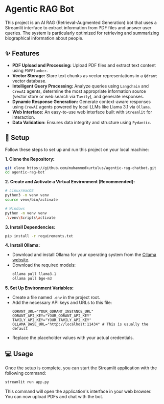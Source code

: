 # Agentic RAG Bot

This project is an AI RAG (Retrieval-Augmented Generation) bot that uses a Streamlit interface to extract information from PDF files and answer user queries. The system is particularly optimized for retrieving and summarizing biographical information about people.

## ✨ Features

- **PDF Upload and Processing:** Upload PDF files and extract text content using `PDFPlumber`.
- **Vector Storage:** Store text chunks as vector representations in a `Qdrant` vector database.
- **Intelligent Query Processing:** Analyze queries using `Langchain` and `CrewAI` agents, determine the most appropriate information source (vector store or web search via `Tavily`), and generate responses.
- **Dynamic Response Generation:** Generate context-aware responses using `CrewAI` agents powered by local LLMs like Llama 3.1 via `Ollama`.
- **Web Interface:** An easy-to-use web interface built with `Streamlit` for interaction.
- **Data Validation:** Ensures data integrity and structure using `Pydantic`.

## 🚀 Setup

Follow these steps to set up and run this project on your local machine:

**1. Clone the Repository:**

```bash
git clone https://github.com/muhammedkurtulus/agentic-rag-chatbot.git
cd agentic-rag-bot
```

**2. Create and Activate a Virtual Environment (Recommended):**

```bash
# Linux/macOS
python3 -m venv venv
source venv/bin/activate

# Windows
python -m venv venv
.\venv\Scripts\activate
```

**3. Install Dependencies:**

```bash
pip install -r requirements.txt
```

**4. Install Ollama:**

- Download and install Ollama for your operating system from the [Ollama website](https://ollama.com/).
- Download the required models:
  ```bash
  ollama pull llama3.1
  ollama pull bge-m3
  ```

**5. Set Up Environment Variables:**

- Create a file named `.env` in the project root.
- Add the necessary API keys and URLs to this file:
  ```dotenv
  QDRANT_URL="YOUR_QDRANT_INSTANCE_URL"
  QDRANT_API_KEY="YOUR_QDRANT_API_KEY"
  TAVILY_API_KEY="YOUR_TAVILY_API_KEY"
  OLLAMA_BASE_URL="http://localhost:11434" # This is usually the default
  ```
- Replace the placeholder values with your actual credentials.

## 💻 Usage

Once the setup is complete, you can start the Streamlit application with the following command:

```bash
streamlit run app.py
```

This command will open the application's interface in your web browser. You can now upload PDFs and chat with the bot.
